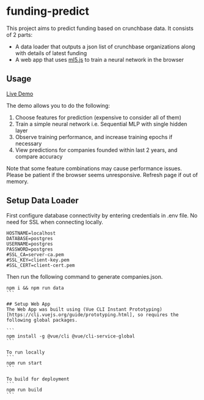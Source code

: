 # funding-predict
This project aims to predict funding based on crunchbase data. It consists of 2 parts:
* A data loader that outputs a json list of crunchbase organizations along with details of latest funding
* A web app that uses [ml5.js](https://learn.ml5js.org) to train a neural network in the browser

## Usage
[Live Demo](https://ventures-645.web.app)

The demo allows you to do the following:
1. Choose features for prediction (expensive to consider all of them)
2. Train a simple neural network i.e. Sequential MLP with single hidden layer
3. Observe training performance, and increase training epochs if necessary
4. View predictions for companies founded within last 2 years, and compare accuracy

Note that some feature combinations may cause performance issues. Please be patient if the browser seems unresponsive. Refresh page if out of memory.

## Setup Data Loader
First configure database connectivity by entering credentials in .env file. No need for SSL when connecting locally.
```
HOSTNAME=localhost
DATABASE=postgres
USERNAME=postgres
PASSWORD=postgres
#SSL_CA=server-ca.pem
#SSL_KEY=client-key.pem
#SSL_CERT=client-cert.pem
```

Then run the following command to generate companies.json.
````
npm i && npm run data
```

## Setup Web App
The Web App was built using (Vue CLI Instant Prototyping)[https://cli.vuejs.org/guide/prototyping.html], so requires the following global packages.

```
npm install -g @vue/cli @vue/cli-service-global
```

To run locally
```
npm run start
```

To build for deployment
```
npm run build
```
